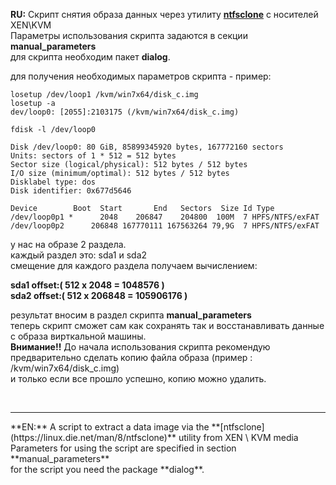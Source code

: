 **RU:** Скрипт снятия образа данных через утилиту **[ntfsclone](https://linux.die.net/man/8/ntfsclone)** с носителей XEN\KVM<br>
Параметры использования скрипта задаются в секции **manual_parameters**<br>
для скрипта необходим пакет **dialog**.

для получения необходимых параметров скрипта - пример:
```
losetup /dev/loop1 /kvm/win7x64/disk_c.img
losetup -a
dev/loop0: [2055]:2103175 (/kvm/win7x64/disk_c.img)
```

`fdisk -l /dev/loop0`

```
Disk /dev/loop0: 80 GiB, 85899345920 bytes, 167772160 sectors
Units: sectors of 1 * 512 = 512 bytes
Sector size (logical/physical): 512 bytes / 512 bytes
I/O size (minimum/optimal): 512 bytes / 512 bytes
Disklabel type: dos
Disk identifier: 0x677d5646
```

```
Device        Boot  Start       End   Sectors  Size Id Type
/dev/loop0p1 *      2048    206847    204800  100M  7 HPFS/NTFS/exFAT
/dev/loop0p2      206848 167770111 167563264 79,9G  7 HPFS/NTFS/exFAT
```

у нас на образе 2 раздела.<br>
каждый раздел это: sda1 и sda2<br>
смещение для каждого раздела получаем вычислением:<br> 

**sda1 offset:( 512 х 2048 = 1048576 )**<br> 
**sda2 offset:( 512 x 206848 = 105906176 )**<br> 

результат вносим в раздел скрипта **manual_parameters**<br>
теперь скрипт сможет сам как сохранять так и восстанавливать данные с образа вирткальной машины.<br>
**Внимание!!** До начала использования скрипта рекомендую предварительно сделать копию файла образа (пример : /kvm/win7x64/disk_c.img)<br>
и только если все прошло успешно, копию можно удалить.<br>
                                       

<br>
<hr>
**EN:** A script to extract a data image via the  **[ntfsclone](https://linux.die.net/man/8/ntfsclone)** utility from XEN \ KVM media<br>
Parameters for using the script are specified in section **manual_parameters**<br>
for the script you need the package **dialog**.